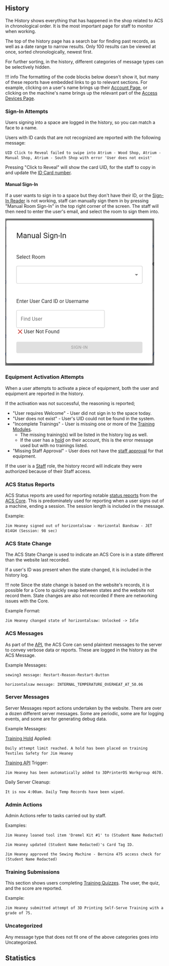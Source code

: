 ## History

The History shows everything that has happened in the shop related to ACS in chronological order. It is the most important page for staff to monitor when working. 

The top of the history page has a search bar for finding past records, as well as a date range to narrow results. Only 100 results can be viewed at once, sorted chronologically, newest first.

For further sorting, in the history, different categories of message types can be selectively hidden.

!!! info
    The formatting of the code blocks below doesn't show it, but many of these reports have embedded links to go to relevant sections. For example, clicking on a user's name brings up their [Account Page](./User%20Management.md), or clicking on the machine's name brings up the relevant part of the [Access Devices Page](./Equipment%20Management.md#access-devices).

### Sign-In Attempts

Users signing into a space are logged in the history, so you can match a face to a name. 

Users with ID cards that are not recognized are reported with the following message:

```
UID Click to Reveal failed to swipe into Atrium - Wood Shop, Atrium - Manual Shop, Atrium - South Shop with error 'User does not exist'
```
Pressing "Click to Reveal" will show the card UID, for the staff to copy in and update the [ID Card number](./User%20Management.md#id-cards).

#### Manual Sign-In

If a user wants to sign in to a space but they don't have their ID, or the [Sign-In Reader](../ACS%20Hardware/ACS%20Tertiary%20Components.md#sign-in-reader) is not working, staff can manually sign them in by pressing "Manual Room Sign-In" in the top right corner of the screen. The staff will then need to enter the user's email, and select the room to sign them into.

![Image](./assets/make%20manual%20sign%20in.png)

### Equipment Activation Attempts

When a user attempts to activate a piece of equipment, both the user and equipment are reported in the history. 

If the activation was not successful, the reasoning is reported;

* "User requires Welcome" - User did not sign in to the space today.
* "User does not exist" - User's UID could not be found in the system.
* "Incomplete Trainings" - User is missing one or more of the [Training Modules](./Trainings.md#training-quizzes). 
    * The missing training(s) will be listed in the history log as well.
    * If the user has a [hold](./User%20Management.md#holds) on their account, this is the error message used but with no trainings listed.
* "Missing Staff Approval" - User does not have the [staff approval](./Trainings.md#staff-approval) for that equipment.

If the user is a [Staff](./User%20Management.md#staff-role) role, the history record will indicate they were authorized because of their Staff access.

### ACS Status Reports

ACS Status reports are used for reporting notable [status reports](../ACS%20Hardware/API%20Information.md#status) from the [ACS Core](../ACS%20Hardware/ACS%20Core.md). This is predominately used for reporting when a user signs out of a machine, ending a session. The session length is included in the message.

Example:

```
Jim Heaney signed out of horizontalsaw - Horizontal Bandsaw - JET 814GH (Session: 98 sec)
```

### ACS State Change

The ACS State Change is used to indicate an ACS Core is in a state different than the website last recorded. 

If a user's ID was present when the state changed, it is included in the history log.

!!! note
    Since the state change is based on the website's records, it is possible for a Core to quickly swap between states and the website not record them. State changes are also not recorded if there are networking issues with the Core.

Example Format:

```
Jim Heaney changed state of horizontalsaw: Unlocked -> Idle
```

### ACS Messages

As part of the [API](../ACS%20Hardware/API%20Information.md), the ACS Core can send plaintext messages to the server to convey verbose data or reports. These are logged in the history as the ACS Message.

Example Messages:

```
sewing3 message: Restart-Reason-Restart-Button
```

```
horizontalsaw message: INTERNAL_TEMPERATURE_OVERHEAT_AT_50.06
```

### Server Messages

Server Messages report actions undertaken by the website. There are over a dozen different server messages. Some are periodic, some are for logging events, and some are for generating debug data.

Example Messages:


[Training Hold](./Trainings.md#training-holds) Applied:
```
Daily attempt limit reached. A hold has been placed on training Textiles Safety for Jim Heaney
```

[Training API](./Trainings.md#api-triggers) Trigger:
```
Jim Heaney has been automatically added to 3DPrinterOS Workgroup 4670.
```

Daily Server Cleanup:
```
It is now 4:00am. Daily Temp Records have been wiped.
```

### Admin Actions

Admin Actions refer to tasks carried out by staff. 

Examples:

```
Jim Heaney loaned tool item 'Dremel Kit #1' to (Student Name Redacted)
```

```
Jim Heaney updated (Student Name Redacted)'s Card Tag ID.
```

```
Jim Heaney approved the Sewing Machine - Bernina 475 access check for (Student Name Redacted)
```

### Training Submissions

This section shows users completing [Training Quizzes](./Trainings.md#training=quizzes). The user, the quiz, and the score are reported.

Example:

```
Jim Heaney submitted attempt of 3D Printing Self-Serve Training with a grade of 75.
```

### Uncategorized

Any message type that does not fit one of the above categories goes into Uncategorized.

## Statistics

